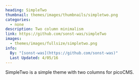 ```yaml
---
heading: SimpleTwo
thumbnail: themes/images/thumbnails/simpletwo.png
categories:
  - none
description: Two column minimalism
link: https://github.com/sonst-was/simpleTwo
images:
  - themes/images/fullsize/simpletwo.png
info:
  By: "[sonst-was](https://github.com/sonst-was)"
  Last Updated: 4/05/16
---
```


SimpleTwo is a simple theme with two columns for picoCMS.
